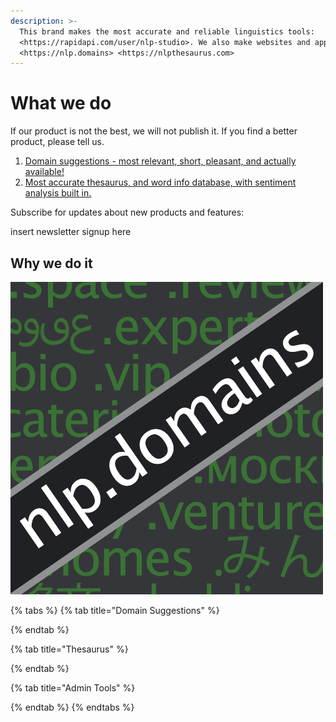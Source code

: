 ```yaml
---
description: >-
  This brand makes the most accurate and reliable linguistics tools:
  <https://rapidapi.com/user/nlp-studio>. We also make websites and apps:
  <https://nlp.domains> <https://nlpthesaurus.com>
---
```


# What we do

If our product is not the best, we will not publish it. If you find a better product, please tell us.

1. [Domain suggestions - most relevant, short, pleasant, and actually available!](domain-suggestions.md)
2. [Most accurate thesaurus, and word info database, with sentiment analysis built in.](thesaurus-+-sentiment-analysis.md)

Subscribe for updates about new products and features:

insert newsletter signup here

## Why we do it

![](.gitbook/assets/rapi-nlpdomains.png)

{% tabs %}
{% tab title="Domain Suggestions" %}

{% endtab %}

{% tab title="Thesaurus" %}

{% endtab %}

{% tab title="Admin Tools" %}

{% endtab %}
{% endtabs %}



